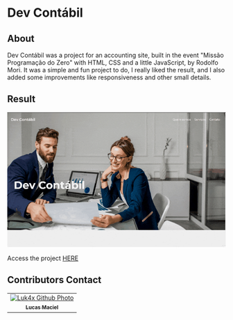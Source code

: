 # Dev Contábil

## About
Dev Contábil was a project for an accounting site, built in the event "Missão Programação do Zero" with HTML, CSS and a little JavaScript, by Rodolfo Mori. It was a simple and fun project to do, I really liked the result, and I also added some improvements like responsiveness and other small details.

## Result
<p align="center">
  <img src="./dev-contabil-min.gif" alt="result">
</p>
Access the project <a href="https://luk4x.github.io/dev-contabil/">HERE</a>

## Contributors Contact
<table>
  <tr>
    <td align="center">
      <a href="https://www.linkedin.com/in/lucasmacielf/">
        <img src="https://avatars.githubusercontent.com/Luk4x" width="150px;" alt="Luk4x Github Photo"/><br>
        <sub>
          <b>Lucas Maciel</b>
        </sub>
      </a>
    </td>
  </tr>
</table>
